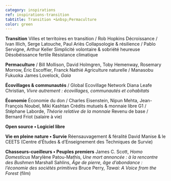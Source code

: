 ```yaml
---
category: inspirations
ref: inspirations-transition
tabtitle: Transition •&nbsp;Permaculture
color: green
---
```


**Transition**
Villes et territoires en transition / Rob Hopkins
Décroissance / Ivan Illich, Serge Latouche, Paul Ariès
Collapsologie & résilience / Pablo Servigne, Arthur Keller
Simplicité volontaire & sobriété heureuse
Désobéissance fertile
Résistance climatique

**Permaculture** / Bill Mollison, David Holmgren, Toby Hemenway, Rosemary Morrow, Éric Escoffier, Franck Nathié
Agriculture naturelle / Manasobu Fukuoka
James Lovelock, *Gaia*

**Écovillages & communautés** / Global Ecovillage Network
Diana Leafe Christian, *Vivre autrement&nbsp;: écovillages, communautés et cohabitats*

**Économie**
Économie du don / Charles Eisenstein, Nipun Mehta, Jean-François Noubel, Miki Kashtan
Crédits mutuels & monnaie libre G1 / Stéphane Laborde, *Théorie relative de la monnaie*
Revenu de base / Bernard Friot (salaire à vie)

**Open source • Logiciel libre**

**Vie en pleine nature • Survie**
Réensauvagement & féralité
David Manise & le CEETS (Centre d’Études & d’Enseignement des Techniques de Survie)

**Chasseurs-cueilleurs • Peuples premiers**
James C. Scott, *Homo Domesticus*
Marylène Patou-Mathis, *Une mort annoncée : à la rencontre des Bushmen*
Marshall Sahlins, *Âge de pierre, âge d’abondance : l’économie des sociétés primitives*
Bruce Perry, *Tawai: A Voice from the Forest* (film)